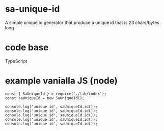 # sa-unique-id
A simple unique id generator that produce a unique id that is 23 chars/bytes long

# code base
TypeScript

# example vanialla JS (node)

```
const { SaUniqueId } = require('./lib/index');
const saUniqueId = new SaUniqueId();

console.log('unique id', saUniqueId.id());
console.log('unique id', saUniqueId.id());
console.log('unique id', saUniqueId.id());
console.log('unique id', saUniqueId.id());
console.log('unique id', saUniqueId.id());
```
